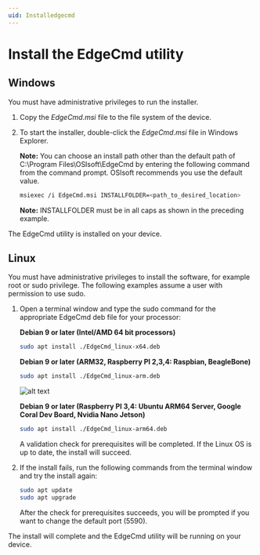 ```yaml
---
uid: Installedgecmd
---
```


# Install the EdgeCmd utility

## Windows

You must have administrative privileges to run the installer.

1. Copy the _EdgeCmd.msi_ file to the file system of the device.
2. To start the installer, double-click the _EdgeCmd.msi_ file in Windows Explorer.

   **Note:** You can choose an install path other than the default path of C:\Program Files\OSIsoft\EdgeCmd by entering the following command from the command prompt. OSIsoft recommends you use the default value.
    
    ```bash
    msiexec /i EdgeCmd.msi INSTALLFOLDER=<path_to_desired_location>
    ```

   **Note:** INSTALLFOLDER must be in all caps as shown in the preceding example.

The EdgeCmd utility is installed on your device.

## Linux

You must have administrative privileges to install the software, for example root or sudo privilege. The following examples assume a user with permission to use sudo.

1. Open a terminal window and type the sudo command for the appropriate EdgeCmd deb file for your processor:

    **Debian 9 or later (Intel/AMD 64 bit processors)**

    ```bash
    sudo apt install ./EdgeCmd_linux-x64.deb
    ```

    **Debian 9 or later (ARM32, Raspberry PI 2,3,4: Raspbian, BeagleBone)**

    ```bash
    sudo apt install ./EdgeCmd_linux-arm.deb
    ```

    ![alt text](https://osisoft.github.io/Edge-Data-Store-Docs/V1/images/LinuxInstall1.jpg "Linux Installation")

    **Debian 9 or later (Raspberry PI 3,4: Ubuntu ARM64 Server, Google Coral Dev Board, Nvidia Nano Jetson)**

    ```bash
    sudo apt install ./EdgeCmd_linux-arm64.deb
    ```

    A validation check for prerequisites will be completed. If the Linux OS is up to date, the install will succeed.

2. If the install fails, run the following commands from the terminal window and try the install again:

    ```bash
    sudo apt update
    sudo apt upgrade
    ```

    After the check for prerequisites succeeds, you will be prompted if you want to change the default port (5590).

The install will complete and the EdgeCmd utility will be running on your device.
